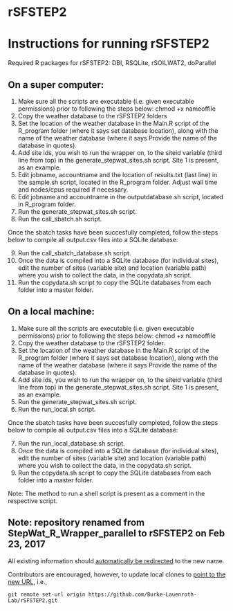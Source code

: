 # rSFSTEP2

# Instructions for running rSFSTEP2

Required R packages for rSFSTEP2: 
DBI, RSQLite, rSOILWAT2, doParallel

On a super computer:
--
1. Make sure all the scripts are executable (i.e. given executable permissions) prior to following the steps below: chmod +x nameoffile
2. Copy the weather database to the rSFSTEP2 folders
3. Set the location of the weather database in the Main.R script of the R_program folder (where it says set database location), along with the name of the weather database (where it says Provide the name of the database in quotes).
4. Add site ids, you wish to run the wrapper on, to the siteid variable (third line from top) in the generate_stepwat_sites.sh script. Site 1 is present, as an example.
5. Edit jobname, accountname and the location of results.txt (last line) in the sample.sh script, located in the R_program folder. Adjust wall time and nodes/cpus required if necessary.
6. Edit jobname and accountname in the outputdatabase.sh script, located in R_program folder.
7. Run the generate_stepwat_sites.sh script.
8. Run the call_sbatch.sh script.

Once the sbatch tasks have been succesfully completed, follow the steps below to compile all output.csv files into a SQLite database:

9. Run the call_sbatch_database.sh script.
10. Once the data is compiled into a SQLite database (for individual sites), edit the number of sites (variable site) and location (variable path) where you wish to collect the data, in the copydata.sh script.
11. Run the copydata.sh script to copy the SQLite databases from each folder into a master folder.

On a local machine:
--
1. Make sure all the scripts are executable (i.e. given executable permissions) prior to following the steps below: chmod +x nameoffile
2. Copy the weather database to the rSFSTEP2 folder.
3. Set the location of the weather database in the Main.R script of the R_program folder (where it says set database location), along with the name of the weather database (where it says Provide the name of the database in quotes).
4. Add site ids, you wish to run the wrapper on, to the siteid variable (third line from top) in the generate_stepwat_sites.sh script. Site 1 is present, as an example.
5. Run the generate_stepwat_sites.sh script.
6. Run the run_local.sh script.

Once the sbatch tasks have been succesfully completed, follow the steps below to compile all output.csv files into a SQLite database:

7. Run the run_local_database.sh script.
8. Once the data is compiled into a SQLite database (for individual sites), edit the number of sites (variable site) and location (variable path) where you wish to collect the data, in the copydata.sh script.
9. Run the copydata.sh script to copy the SQLite databases from each folder into a master folder.

Note: The method to run a shell script is present as a comment in the respective script. 

## Note: repository renamed from StepWat_R_Wrapper_parallel to rSFSTEP2 on Feb 23, 2017

All existing information should [automatically be redirected](https://help.github.com/articles/renaming-a-repository/) to the new name.

Contributors are encouraged, however, to update local clones to [point to the new URL](https://help.github.com/articles/changing-a-remote-s-url/), i.e., 
```
git remote set-url origin https://github.com/Burke-Lauenroth-Lab/rSFSTEP2.git
```
